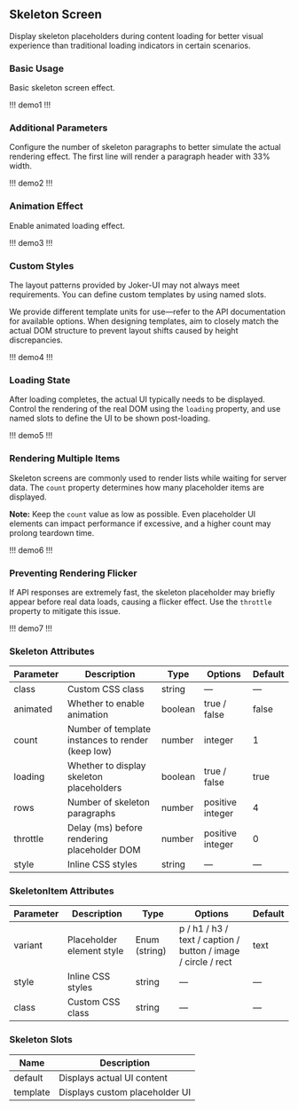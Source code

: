 ## Skeleton Screen  

Display skeleton placeholders during content loading for better visual experience than traditional loading indicators in certain scenarios.  

### Basic Usage  

Basic skeleton screen effect.  

!!! demo1 !!!  

### Additional Parameters  

Configure the number of skeleton paragraphs to better simulate the actual rendering effect. The first line will render a paragraph header with 33% width.  

!!! demo2 !!!  

### Animation Effect  

Enable animated loading effect.  

!!! demo3 !!!  

### Custom Styles  

The layout patterns provided by Joker-UI may not always meet requirements. You can define custom templates by using named slots.  

We provide different template units for use—refer to the API documentation for available options. When designing templates, aim to closely match the actual DOM structure to prevent layout shifts caused by height discrepancies.  

!!! demo4 !!!  

### Loading State  

After loading completes, the actual UI typically needs to be displayed. Control the rendering of the real DOM using the `loading` property, and use named slots to define the UI to be shown post-loading.  

!!! demo5 !!!  

### Rendering Multiple Items  

Skeleton screens are commonly used to render lists while waiting for server data. The `count` property determines how many placeholder items are displayed.  

**Note:** Keep the `count` value as low as possible. Even placeholder UI elements can impact performance if excessive, and a higher count may prolong teardown time.  

!!! demo6 !!!  

### Preventing Rendering Flicker  

If API responses are extremely fast, the skeleton placeholder may briefly appear before real data loads, causing a flicker effect. Use the `throttle` property to mitigate this issue.  

!!! demo7 !!!  

### Skeleton Attributes  

| Parameter  | Description                                        | Type      | Options         | Default |  
|------------|----------------------------------------------------|-----------|-----------------|---------|  
| class      | Custom CSS class                                   | string    | —               | —       |  
| animated   | Whether to enable animation                       | boolean   | true / false    | false   |  
| count      | Number of template instances to render (keep low) | number    | integer         | 1       |  
| loading    | Whether to display skeleton placeholders         | boolean   | true / false    | true    |  
| rows       | Number of skeleton paragraphs                    | number    | positive integer| 4       |  
| throttle   | Delay (ms) before rendering placeholder DOM      | number    | positive integer| 0       |  
| style      | Inline CSS styles                                | string    | —               | —       |  

### SkeletonItem Attributes  

| Parameter  | Description                      | Type            | Options                                                       | Default |  
|------------|----------------------------------|-----------------|---------------------------------------------------------------|---------|  
| variant    | Placeholder element style       | Enum (string)   | p / h1 / h3 / text / caption / button / image / circle / rect | text    |  
| style      | Inline CSS styles               | string          | —                                                             | —       |  
| class      | Custom CSS class                | string          | —                                                             | —       |  

### Skeleton Slots  

| Name       | Description                     |  
|------------|---------------------------------|  
| default    | Displays actual UI content      |  
| template   | Displays custom placeholder UI |